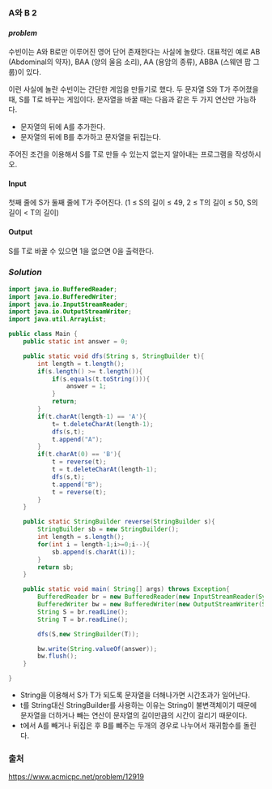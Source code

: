 ### **A와 B 2**


#### ***problem***
수빈이는 A와 B로만 이루어진 영어 단어 존재한다는 사실에 놀랐다. 대표적인 예로 AB (Abdominal의 약자), BAA (양의 울음 소리), AA (용암의 종류), ABBA (스웨덴 팝 그룹)이 있다.

이런 사실에 놀란 수빈이는 간단한 게임을 만들기로 했다. 두 문자열 S와 T가 주어졌을 때, S를 T로 바꾸는 게임이다. 문자열을 바꿀 때는 다음과 같은 두 가지 연산만 가능하다.

- 문자열의 뒤에 A를 추가한다.
- 문자열의 뒤에 B를 추가하고 문자열을 뒤집는다.

주어진 조건을 이용해서 S를 T로 만들 수 있는지 없는지 알아내는 프로그램을 작성하시오. 


#### Input
첫째 줄에 S가 둘째 줄에 T가 주어진다. (1 ≤ S의 길이 ≤ 49, 2 ≤ T의 길이 ≤ 50, S의 길이 < T의 길이)

#### Output
S를 T로 바꿀 수 있으면 1을 없으면 0을 출력한다.

### ***Solution***
``` java
import java.io.BufferedReader;
import java.io.BufferedWriter;
import java.io.InputStreamReader;
import java.io.OutputStreamWriter;
import java.util.ArrayList;

public class Main {
    public static int answer = 0;

    public static void dfs(String s, StringBuilder t){
        int length = t.length();
        if(s.length() >= t.length()){
            if(s.equals(t.toString())){
                answer = 1;
            }
            return;
        }
        if(t.charAt(length-1) == 'A'){
            t= t.deleteCharAt(length-1);
            dfs(s,t);
            t.append("A");
        }
        if(t.charAt(0) == 'B'){
            t = reverse(t);
            t = t.deleteCharAt(length-1);
            dfs(s,t);
            t.append("B");
            t = reverse(t);
        }
    }

    public static StringBuilder reverse(StringBuilder s){
        StringBuilder sb = new StringBuilder();
        int length = s.length();
        for(int i = length-1;i>=0;i--){
            sb.append(s.charAt(i));
        }
        return sb;
    }

    public static void main( String[] args) throws Exception{
        BufferedReader br = new BufferedReader(new InputStreamReader(System.in));
        BufferedWriter bw = new BufferedWriter(new OutputStreamWriter(System.out));
        String S = br.readLine();
        String T = br.readLine();

        dfs(S,new StringBuilder(T));

        bw.write(String.valueOf(answer));
        bw.flush();
    }

}
```
- String을 이용해서 S가 T가 되도록 문자열을 더해나가면 시간초과가 일어난다.
- t를 String대신 StringBuilder를 사용하는 이유는 String이 불변객체이기 때문에 문자열을 더하거나 빼는 연산이 문자열의 길이만큼의 시간이 걸리기 때문이다.
- t에서 A를 빼거나 뒤집은 후 B를 뺴주는 두개의 경우로 나누어서 재귀함수를 돌린다.


### 출처
https://www.acmicpc.net/problem/12919
